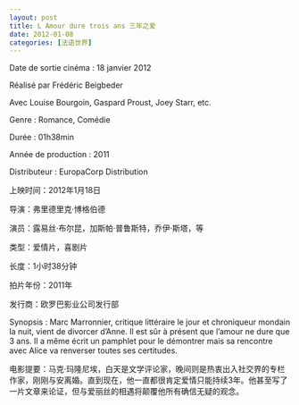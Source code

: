 ```yaml
---
layout: post
title: L Amour dure trois ans 三年之爱
date: 2012-01-08
categories: [法语世界]  
---
```


Date de sortie cinéma : 18 janvier 2012

Réalisé par Frédéric Beigbeder

Avec Louise Bourgoin, Gaspard Proust, Joey Starr, etc.

Genre : Romance, Comédie

Durée : 01h38min

Année de production : 2011

Distributeur : EuropaCorp Distribution

上映时间：2012年1月18日

导演：弗里德里克·博格伯德

演员：露易丝·布尔昆，加斯帕·普鲁斯特，乔伊·斯塔，等

类型：爱情片，喜剧片

长度：1小时38分钟

拍片年份：2011年

发行商：欧罗巴影业公司发行部

Synopsis : Marc Marronnier, critique littéraire le jour et chroniqueur mondain la nuit, vient de divorcer d’Anne. Il est sûr à présent que l’amour ne dure que 3 ans. Il a même écrit un pamphlet pour le démontrer mais sa rencontre avec Alice va renverser toutes ses certitudes.

电影提要：马克·玛隆尼埃，白天是文学评论家，晚间则是热衷出入社交界的专栏作家，刚刚与安离婚。直到现在，他一直都很肯定爱情只能持续3年。他甚至写了一片文章来论证，但与爱丽丝的相遇将颠覆他所有确信无疑的观念。
